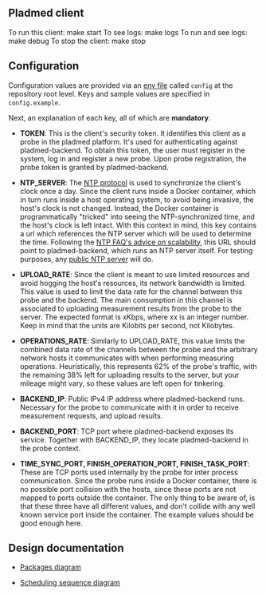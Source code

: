 ## Pladmed client

To run this client: make start
To see logs: make logs
To run and see logs: make debug
To stop the client: make stop

## Configuration

Configuration values are provided via an [env file](https://docs.docker.com/compose/env-file/) called
`config` at the repository root level. Keys and sample values are specified in `config.example`.

Next, an explanation of each key, all of which are **mandatory**.

* **TOKEN**: This is the client's security token. It identifies this client as a probe in the pladmed platform. It's used for authenticating against pladmed-backend. To obtain this token, the user must register in the system, log in and register a new probe. Upon probe registration, the probe token is granted by pladmed-backend.

* **NTP_SERVER**: The [NTP protocol](http://www.ntp.org/) is used to synchronize the client's clock once a day. Since the client runs inside a Docker container, which in turn runs inside a host operating system, to avoid being invasive, the host's clock is not changed. Instead, the Docker container is programmatically "tricked" into seeing the NTP-synchronized time, and the host's clock is left intact. With this context in mind, this key contains a url which references the NTP server which will be used to determine the time. Following the [NTP FAQ's advice on scalability](http://www.ntp.org/ntpfaq/NTP-s-config-adv.htm#AEN3101), this URL should point to pladmed-backend, which runs an NTP server itself. For testing purposes, any [public NTP server](https://www.ntppool.org/en/use.html) will do.

* **UPLOAD_RATE**: Since the client is meant to use limited resources and avoid hogging the host's resources, its network bandwidth is limited. This value is used to limit the data rate for the channel between this probe and the backend. The main consumption in this channel is associated to uploading measurement results from the probe to the server. The expected format is xKbps, where xx is an integer number. Keep in mind that the units are Kilobits per second, not Kilobytes.

* **OPERATIONS_RATE**: Similarly to UPLOAD_RATE, this value limits the combined data rate of the channels between the probe and the arbitrary network hosts it communicates with when performing measuring operations. Heuristically, this represents 62% of the probe's traffic, with the remaining 38% left for uploading results to the server, but your mileage might vary, so these values are left open for tinkering.

* **BACKEND_IP**: Public IPv4 IP address where pladmed-backend runs. Necessary for the probe to communicate with it in order to receive measurement requests, and upload results.

* **BACKEND_PORT**: TCP port where pladmed-backend exposes its service. Together with BACKEND_IP, they locate pladmed-backend in the probe context.

* **TIME_SYNC_PORT, FINISH_OPERATION_PORT, FINISH_TASK_PORT**: These are TCP ports used internally by the probe for inter process communication. Since the probe runs inside a Docker container, there is no possible port collision with the hosts, since these ports are not mapped to ports outside the container. The only thing to be aware of, is that these three have all different values, and don't collide with any well known service port inside the container. The example values should be good enough here.

## Design documentation

* [Packages diagram](doc/packages-diagram.md)

* [Scheduling sequence diagram](doc/scheduling.md)